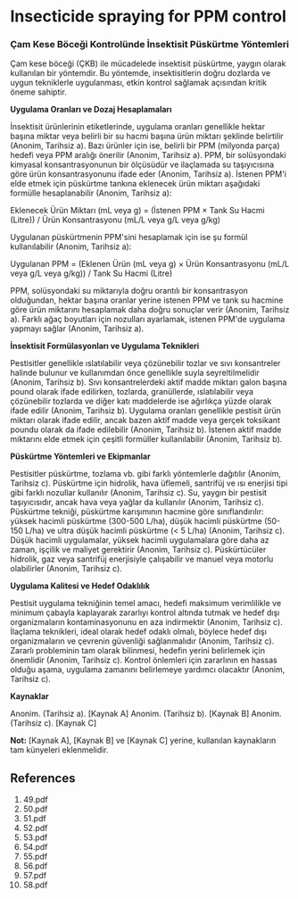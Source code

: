 # Insecticide spraying for PPM control

### Çam Kese Böceği Kontrolünde İnsektisit Püskürtme Yöntemleri

Çam kese böceği (ÇKB) ile mücadelede insektisit püskürtme, yaygın olarak kullanılan bir yöntemdir. Bu yöntemde, insektisitlerin doğru dozlarda ve uygun tekniklerle uygulanması, etkin kontrol sağlamak açısından kritik öneme sahiptir.

**Uygulama Oranları ve Dozaj Hesaplamaları**

İnsektisit ürünlerinin etiketlerinde, uygulama oranları genellikle hektar başına miktar veya belirli bir su hacmi başına ürün miktarı şeklinde belirtilir (Anonim, Tarihsiz a). Bazı ürünler için ise, belirli bir PPM (milyonda parça) hedefi veya PPM aralığı önerilir (Anonim, Tarihsiz a). PPM, bir solüsyondaki kimyasal konsantrasyonunun bir ölçüsüdür ve ilaçlamada su taşıyıcısına göre ürün konsantrasyonunu ifade eder (Anonim, Tarihsiz a). İstenen PPM'i elde etmek için püskürtme tankına eklenecek ürün miktarı aşağıdaki formülle hesaplanabilir (Anonim, Tarihsiz a):

Eklenecek Ürün Miktarı (mL veya g) = (İstenen PPM × Tank Su Hacmi (Litre)) / Ürün Konsantrasyonu (mL/L veya g/L veya g/kg)

Uygulanan püskürtmenin PPM'sini hesaplamak için ise şu formül kullanılabilir (Anonim, Tarihsiz a):

Uygulanan PPM = (Eklenen Ürün (mL veya g) × Ürün Konsantrasyonu (mL/L veya g/L veya g/kg)) / Tank Su Hacmi (Litre)

PPM, solüsyondaki su miktarıyla doğru orantılı bir konsantrasyon olduğundan, hektar başına oranlar yerine istenen PPM ve tank su hacmine göre ürün miktarını hesaplamak daha doğru sonuçlar verir (Anonim, Tarihsiz a). Farklı ağaç boyutları için nozulları ayarlamak, istenen PPM'de uygulama yapmayı sağlar (Anonim, Tarihsiz a).

**İnsektisit Formülasyonları ve Uygulama Teknikleri**

Pestisitler genellikle ıslatılabilir veya çözünebilir tozlar ve sıvı konsantreler halinde bulunur ve kullanımdan önce genellikle suyla seyreltilmelidir (Anonim, Tarihsiz b). Sıvı konsantrelerdeki aktif madde miktarı galon başına pound olarak ifade edilirken, tozlarda, granüllerde, ıslatılabilir veya çözünebilir tozlarda ve diğer katı maddelerde ise ağırlıkça yüzde olarak ifade edilir (Anonim, Tarihsiz b). Uygulama oranları genellikle pestisit ürün miktarı olarak ifade edilir, ancak bazen aktif madde veya gerçek toksikant poundu olarak da ifade edilebilir (Anonim, Tarihsiz b). İstenen aktif madde miktarını elde etmek için çeşitli formüller kullanılabilir (Anonim, Tarihsiz b).

**Püskürtme Yöntemleri ve Ekipmanlar**

Pestisitler püskürtme, tozlama vb. gibi farklı yöntemlerle dağıtılır (Anonim, Tarihsiz c). Püskürtme için hidrolik, hava üflemeli, santrifüj ve ısı enerjisi tipi gibi farklı nozullar kullanılır (Anonim, Tarihsiz c). Su, yaygın bir pestisit taşıyıcısıdır, ancak hava veya yağlar da kullanılır (Anonim, Tarihsiz c). Püskürtme tekniği, püskürtme karışımının hacmine göre sınıflandırılır: yüksek hacimli püskürtme (300-500 L/ha), düşük hacimli püskürtme (50-150 L/ha) ve ultra düşük hacimli püskürtme (< 5 L/ha) (Anonim, Tarihsiz c). Düşük hacimli uygulamalar, yüksek hacimli uygulamalara göre daha az zaman, işçilik ve maliyet gerektirir (Anonim, Tarihsiz c). Püskürtücüler hidrolik, gaz veya santrifüj enerjisiyle çalışabilir ve manuel veya motorlu olabilirler (Anonim, Tarihsiz c).

**Uygulama Kalitesi ve Hedef Odaklılık**

Pestisit uygulama tekniğinin temel amacı, hedefi maksimum verimlilikle ve minimum çabayla kaplayarak zararlıyı kontrol altında tutmak ve hedef dışı organizmaların kontaminasyonunu en aza indirmektir (Anonim, Tarihsiz c). İlaçlama teknikleri, ideal olarak hedef odaklı olmalı, böylece hedef dışı organizmaların ve çevrenin güvenliği sağlanmalıdır (Anonim, Tarihsiz c). Zararlı probleminin tam olarak bilinmesi, hedefin yerini belirlemek için önemlidir (Anonim, Tarihsiz c). Kontrol önlemleri için zararlının en hassas olduğu aşama, uygulama zamanını belirlemeye yardımcı olacaktır (Anonim, Tarihsiz c).

**Kaynaklar**

Anonim. (Tarihsiz a). [Kaynak A]
Anonim. (Tarihsiz b). [Kaynak B]
Anonim. (Tarihsiz c). [Kaynak C]

**Not:** [Kaynak A], [Kaynak B] ve [Kaynak C] yerine, kullanılan kaynakların tam künyeleri eklenmelidir.


## References

1. 49.pdf
2. 50.pdf
3. 51.pdf
4. 52.pdf
5. 53.pdf
6. 54.pdf
7. 55.pdf
8. 56.pdf
9. 57.pdf
10. 58.pdf
